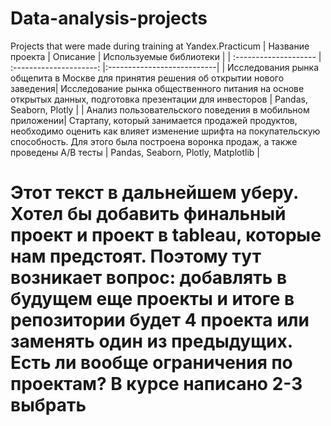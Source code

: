 # Data-analysis-projects
Projects that were made during training at Yandex.Practicum
| Название проекта | Описание | Используемые библиотеки |
| :-------------------- | :---------------------: |:---------------------------|
| Исследования рынка общепита в Москве для принятия решения об открытии нового заведения| Исследование рынка общественного питания на основе открытых данных, подготовка презентации для инвесторов | Pandas, Seaborn, Plotly |
| Анализ пользовательского поведения в мобильном приложении| Стартапу, который занимается продажей продуктов, необходимо оценить как влияет изменение шрифта на покупательскую способность. Для этого была построена воронка продаж, а также проведены A/B тесты | Pandas, Seaborn, Plotly, Matplotlib |

# Этот текст в дальнейшем уберу. Хотел бы добавить финальный проект и проект в tableau, которые нам предстоят. Поэтому тут возникает вопрос: добавлять в будущем еще проекты и итоге в репозитории будет 4 проекта или заменять один из предыдущих. Есть ли вообще ограничения по проектам? В курсе написано 2-3 выбрать
